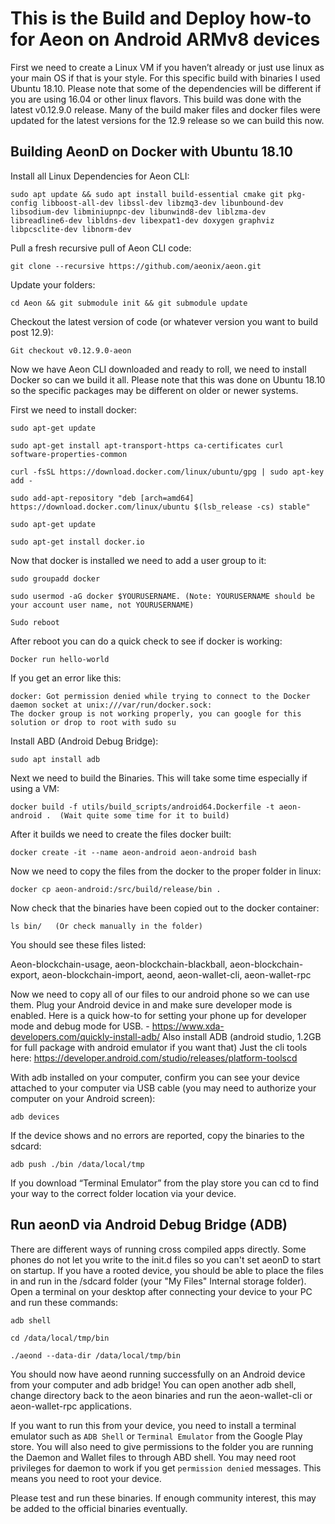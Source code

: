 # This is the Build and Deploy how-to for Aeon on Android ARMv8 devices

First we need to create a Linux VM if you haven’t already or just use linux as your main OS if that is your style.
For this specific build with binaries I used Ubuntu 18.10. Please note that some of the dependencies will be different
if you are using 16.04 or other linux flavors. This build was done with the latest v0.12.9.0 release. Many of the build maker files and docker files were updated for the latest versions for the 12.9 release so we can build this now. 

## Building AeonD on Docker with Ubuntu 18.10

Install all Linux Dependencies for Aeon CLI:
```
sudo apt update && sudo apt install build-essential cmake git pkg-config libboost-all-dev libssl-dev libzmq3-dev libunbound-dev libsodium-dev libminiupnpc-dev libunwind8-dev liblzma-dev libreadline6-dev libldns-dev libexpat1-dev doxygen graphviz libpcsclite-dev libnorm-dev
```

Pull a fresh recursive pull of Aeon CLI code:
```
git clone --recursive https://github.com/aeonix/aeon.git
```

Update your folders:
```
cd Aeon && git submodule init && git submodule update
```

Checkout the latest version of code (or whatever version you want to build post 12.9):
```
Git checkout v0.12.9.0-aeon
```
Now we have Aeon CLI downloaded and ready to roll, we need to install Docker so can we build it all. Please note that
this was done on Ubuntu 18.10 so the specific packages may be different on older or newer systems. 

First we need to install docker:

```
sudo apt-get update

sudo apt-get install apt-transport-https ca-certificates curl software-properties-common

curl -fsSL https://download.docker.com/linux/ubuntu/gpg | sudo apt-key add -

sudo add-apt-repository "deb [arch=amd64] https://download.docker.com/linux/ubuntu $(lsb_release -cs) stable"

sudo apt-get update

sudo apt-get install docker.io
```

Now that docker is installed we need to add a user group to it:

```
sudo groupadd docker

sudo usermod -aG docker $YOURUSERNAME. (Note: YOURUSERNAME should be your account user name, not YOURUSERNAME)

Sudo reboot
```

After reboot you can do a quick check to see if docker is working:
```
Docker run hello-world
```

If you get an error like this:
```
docker: Got permission denied while trying to connect to the Docker daemon socket at unix:///var/run/docker.sock:
The docker group is not working properly, you can google for this solution or drop to root with sudo su
```

Install ABD (Android Debug Bridge):
```
sudo apt install adb
```

Next we need to build the Binaries. This will take some time especially if using a VM:
```
docker build -f utils/build_scripts/android64.Dockerfile -t aeon-android .  (Wait quite some time for it to build)
```
After it builds we need to create the files docker built:
```
docker create -it --name aeon-android aeon-android bash 
```
Now we need to copy the files from the docker to the proper folder in linux:
```
docker cp aeon-android:/src/build/release/bin .
```

Now check that the binaries have been copied out to the docker container:
```
ls bin/   (Or check manually in the folder)
```

You should see these files listed: 

Aeon-blockchain-usage, aeon-blockchain-blackball, aeon-blockchain-export, aeon-blockchain-import, aeond, aeon-wallet-cli, aeon-wallet-rpc

Now we need to copy all of our files to our android phone so we can use them.
Plug your Android device in and make sure developer mode is enabled. Here is a quick how-to for setting your phone up for developer mode and debug mode for USB. - https://www.xda-developers.com/quickly-install-adb/
Also install ADB (android studio, 1.2GB for full package with android emulator if you want that)
Just the cli tools here: https://developer.android.com/studio/releases/platform-toolscd

With adb installed on your computer, confirm you can see your device attached to your computer via USB cable (you may need to authorize your computer on your Android screen):
```
adb devices
```
If the device shows and no errors are reported, copy the binaries to the sdcard:
```
adb push ./bin /data/local/tmp
```
If you download “Terminal Emulator” from the play store you can cd to find your way to the correct folder location via your device.

## Run aeonD via Android Debug Bridge (ADB)

There are different ways of running cross compiled apps directly. Some phones do not let you write to the init.d files so you can't set aeonD to start on startup. If you have a rooted device, you should be able to place the files in and run in the /sdcard folder (your "My Files" Internal storage folder). 
Open a terminal on your desktop after connecting your device to your PC and run these commands:

```
adb shell

cd /data/local/tmp/bin

./aeond --data-dir /data/local/tmp/bin
```

You should now have aeond running successfully on an Android device from your computer and adb bridge!
You can open another adb shell, change directory back to the aeon binaries and run the aeon-wallet-cli or aeon-wallet-rpc applications.

If you want to run this from your device, you need to install a terminal emulator such as ``ADB Shell`` or 
``Terminal Emulator`` from the Google Play store. You will also need to give permissions to the folder you are running the 
Daemon and Wallet files to through ABD shell. You may need root privileges for daemon to work if you get ``permission denied`` messages. This means you need to root your device. 

Please test and run these binaries. If enough community interest, this may be added to the official binaries eventually.
